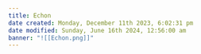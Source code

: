 ```yaml
---
title: Echon
date created: Monday, December 11th 2023, 6:02:31 pm
date modified: Sunday, June 16th 2024, 12:56:00 am
banner: "![[Echon.png]]"
---
```

